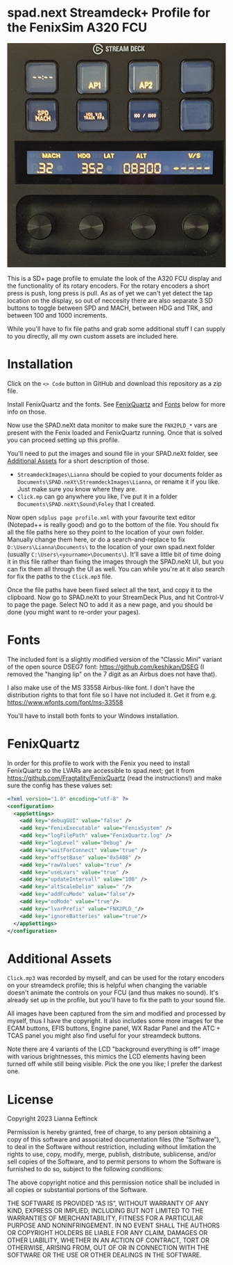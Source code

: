 # spad.next Streamdeck+ Profile for the FenixSim A320 FCU

![example](sd.jpg)

This is a SD+ page profile to emulate the look of the A320 FCU display and the functionality of its rotary encoders. For the rotary encoders a short press is push, long press is pull. As as of yet we can't yet detect the tap location on the display, so out of neccesity there are also separate 3 SD buttons to toggle between SPD and MACH, between HDG and TRK, and between 100 and 1000 increments.

While you'll have to fix file paths and grab some additional stuff I can supply to you directly, all my own custom assets are included here.

# Installation

Click on the `<> Code` button in GitHub and download this repository as a zip file.

Install FenixQuartz and the fonts. See [FenixQuartz](#-fenixquartz) and [Fonts](#-fonts) below for more info on those.

Now use the SPAD.neXt data monitor to make sure the `FNX2PLD_*` vars are present with the Fenix loaded and FenixQuartz running. Once that is solved you can proceed setting up this profile.

You'll need to put the images and sound file in your SPAD.neXt folder, see [Additional Assets](#-additional-assets) for a short description of those.

* `StreamdeckImages\Lianna` should be copied to your documents folder as `Documents\SPAD.neXt\StreamdeckImages\Lianna`, or rename it if you like. Just make sure you know where they are.
* `Click.mp` can go anywhere you like, I've put it in a folder `Documents\SPAD.neXt\Sound\Foley` that I created.


Now open `sdplus page profile.xml` with your favourite text editor (Notepad++ is really good) and go to the bottom of the file. You should fix all the file paths here so they point to the location of your own folder. Manually change them here, or do a search-and-replace to fix `D:\Users\Lianna\Documents\` to the location of your own spad.next folder (usually `C:\Users\<yourname>\Documents\`). It'll save a little bit of time doing it in this file rather than fixing the images through the SPAD.neXt UI, but you can fix them all through the UI as well. You can while you're at it also search for fix the paths to the `Click.mp3` file.

Once the file paths have been fixed select all the text, and copy it to the clipboard. Now go to SPAD.neXt to your StreamDeck Plus, and hit Control-V to page the page. Select NO to add it as a new page, and you should be done (you might want to re-order your pages).

# Fonts

The included font is a slightly modified version of the "Classic Mini" variant of the open source DSEG7 font: https://github.com/keshikan/DSEG (I removed the "hanging lip" on the 7 digit as an Airbus does not have that).

I also make use of the MS 33558 Airbus-like font. I don't have the distribution rights to that font file so I have not included it. Get it from e.g. https://www.wfonts.com/font/ms-33558

You'll have to install both fonts to your Windows installation.

# FenixQuartz

In order for this profile to work with the Fenix you need to install FenixQuartz so the LVARs are accessible to spad.next; get it from https://github.com/Fragtality/FenixQuartz (read the instructions!) and make sure the config has these values set:

```xml
<?xml version="1.0" encoding="utf-8" ?>
<configuration>
  <appSettings>
    <add key="debugGUI" value="false" />
    <add key="FenixExecutable" value="FenixSystem" />
    <add key="logFilePath" value="FenixQuartz.log" />
    <add key="logLevel" value="Debug" />
    <add key="waitForConnect" value="true" />
    <add key="offsetBase" value="0x5408" />
    <add key="rawValues" value="true" />
    <add key="useLvars" value="true" />
    <add key="updateIntervall" value="100" />
    <add key="altScaleDelim" value=" "/>
    <add key="addFcuMode" value="false"/>
    <add key="ooMode" value="true"/>
    <add key="lvarPrefix" value="FNX2PLD_"/>
    <add key="ignoreBatteries" value="true"/>
  </appSettings>
</configuration>
```

# Additional Assets

`Click.mp3` was recorded by myself, and can be used for the rotary encoders on your streamdeck profile; this is helpful when changing the variable doesn't animate the controls on your FCU (and thus makes no sound). It's already set up in the profile, but you'll have to fix the path to your sound file.

All images have been captured from the sim and modified and processed by myself, thus I have the copyright. 
It also includes some more images for the ECAM buttons, EFIS buttons, Engine panel, WX Radar Panel and the ATC + TCAS panel you might also find useful for your streamdeck buttons.

Note there are 4 variants of the LCD "background everything is off" image with various brightnesses, this mimics the LCD elements having been turned off while still being visible. Pick the one you like; I prefer the darkest one.

# License

Copyright 2023 Lianna Eeftinck

Permission is hereby granted, free of charge, to any person obtaining a copy of this software and associated documentation files (the “Software”), to deal in the Software without restriction, including without limitation the rights to use, copy, modify, merge, publish, distribute, sublicense, and/or sell copies of the Software, and to permit persons to whom the Software is furnished to do so, subject to the following conditions:

The above copyright notice and this permission notice shall be included in all copies or substantial portions of the Software.

THE SOFTWARE IS PROVIDED “AS IS”, WITHOUT WARRANTY OF ANY KIND, EXPRESS OR IMPLIED, INCLUDING BUT NOT LIMITED TO THE WARRANTIES OF MERCHANTABILITY, FITNESS FOR A PARTICULAR PURPOSE AND NONINFRINGEMENT. IN NO EVENT SHALL THE AUTHORS OR COPYRIGHT HOLDERS BE LIABLE FOR ANY CLAIM, DAMAGES OR OTHER LIABILITY, WHETHER IN AN ACTION OF CONTRACT, TORT OR OTHERWISE, ARISING FROM, OUT OF OR IN CONNECTION WITH THE SOFTWARE OR THE USE OR OTHER DEALINGS IN THE SOFTWARE.

